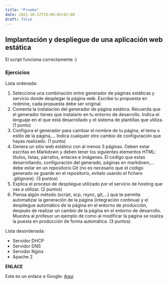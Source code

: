 ```yaml
---
title: "Prueba"
date: 2021-10-22T19:09:02+02:00
draft: false
---
```


## Implantación y despliegue de una aplicación web estática

El script funciona correctamente :)

### Ejercicios

Lista ordenada:

1. Selecciona una combinación entre generador de páginas estáticas y servicio donde desplegar la página web. Escribe tu propuesta en redmine, cada propuesta debe ser original.
2. Comenta la instalación del generador de página estática. Recuerda que el generador tienes que instalarlo en tu entorno de desarrollo. Indica el lenguaje en el que está desarrollado y el sistema de plantillas que utiliza. (1 punto)
3. Configura el generador para cambiar el nombre de tu página, el tema o estilo de la página,… Indica cualquier otro cambio de configuración que hayas realizado. (1 punto)
4. Genera un sitio web estático con al menos 3 páginas. Deben estar escritas en Markdown y deben tener los siguientes elementos HTML: títulos, listas, párrafos, enlaces e imágenes. El código que estas desarrollando, configuración del generado, páginas en markdown,… debe estar en un repositorio Git (no es necesario que el código generado se guarde en el repositorio, evítalo usando el fichero .gitignore). (3 puntos)
5. Explica el proceso de despliegue utilizado por el servicio de hosting que vas a utilizar. (2 puntos)
6. Piensa algún método (script, scp, rsync, git,…) que te permita automatizar la generación de la página (integración continua) y el despliegue automático de la página en el entorno de producción, después de realizar un cambio de la página en el entorno de desarrollo. Muestra al profesor un ejemplo de como al modificar la página se realiza la puesta en producción de forma automática. (3 puntos)

Lista desordenada:

* Servidor DHCP
* Servidor DNS
* Servidor Nginx
* Apache 2

**ENLACE**

Este es un enlace a Google:
[Aqui](https://www.google.com/)

